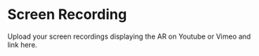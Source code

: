 # Screen Recording
Upload your screen recordings displaying the AR on Youtube or Vimeo and link here.
